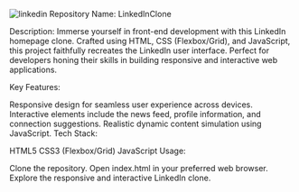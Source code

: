 ![linkedin](https://github.com/jmlakshmisagar/LinkedInHomePageClone/assets/152427404/3ee77199-3bbb-469b-b632-2f98516e7a20)
Repository Name:
LinkedInClone

Description:
Immerse yourself in front-end development with this LinkedIn homepage clone. Crafted using HTML, CSS (Flexbox/Grid), and JavaScript, this project faithfully recreates the LinkedIn user interface. Perfect for developers honing their skills in building responsive and interactive web applications.

Key Features:

Responsive design for seamless user experience across devices.
Interactive elements include the news feed, profile information, and connection suggestions.
Realistic dynamic content simulation using JavaScript.
Tech Stack:

HTML5
CSS3 (Flexbox/Grid)
JavaScript
Usage:

Clone the repository.
Open index.html in your preferred web browser.
Explore the responsive and interactive LinkedIn clone.
